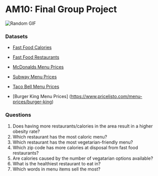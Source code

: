 # AM10: Final Group Project

![Random GIF](https://i.giphy.com/media/jVHc85A90eP5lXQ3q5/giphy.gif)

### Datasets

* [Fast Food Calories](https://github.com/rfordatascience/tidytuesday/blob/master/data/2018/2018-09-04/fastfood_calories.csv)

* [Fast Food Restaurants](https://www.kaggle.com/datafiniti/fast-food-restaurants?select=FastFoodRestaurants.csv)

* [McDonalds Menu Prices](https://www.pricelisto.com/menu-prices/mcdonalds) 

* [Subway Menu Prices](https://www.pricelisto.com/menu-prices/subway) 

* [Taco Bell Menu Prices](https://www.pricelisto.com/menu-prices/tacobell) 

* [Burger King Menu Prices] (https://www.pricelisto.com/menu-prices/burger-king)

### Questions

1.  Does having more restaurants/calories in the area result in a higher obesity rate?
2.  Which restaurant has the most caloric menu?
3.  Which restaurant has the most vegetarian-friendly menu?
4.  Which zip code has more calories at disposal from fast food restaurants?
5.  Are calories caused by the number of vegatarian options available?
6.  What is the healthiest restaurant to eat in?
7.  Which words in menu items sell the most?
